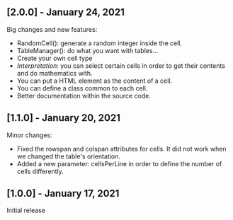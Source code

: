 ## [2.0.0] - January 24, 2021

Big changes and new features:

+ RandomCell(): generate a random integer inside the cell.
+ TableManager(): do what you want with tables...
+ Create your own cell type
+ *Interpretation*: you can select certain cells in order to get their contents and do mathematics with.
+ You can put a HTML element as the content of a cell.
+ You can define a class common to each cell.
+ Better documentation within the source code.

## [1.1.0] - January 20, 2021

Minor changes:

+ Fixed the rowspan and colspan attributes for cells. It did not work when we changed the table's orientation.
+ Added a new parameter: cellsPerLine in order to define the number of cells differently.

## [1.0.0] - January 17, 2021

Initial release